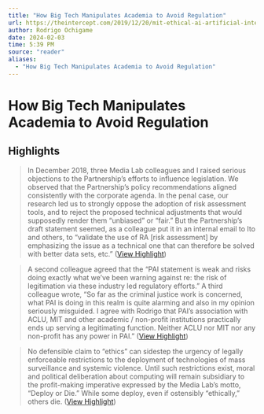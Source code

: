 ```yaml
---
title: "How Big Tech Manipulates Academia to Avoid Regulation"
url: https://theintercept.com/2019/12/20/mit-ethical-ai-artificial-intelligence/
author: Rodrigo Ochigame
date: 2024-02-03
time: 5:39 PM
source: "reader"
aliases:
  - "How Big Tech Manipulates Academia to Avoid Regulation"
---
```

# How Big Tech Manipulates Academia to Avoid Regulation

## Highlights
> In December 2018, three Media Lab colleagues and I raised serious objections to the Partnership’s efforts to influence legislation. We observed that the Partnership’s policy recommendations aligned consistently with the corporate agenda. In the penal case, our research led us to strongly oppose the adoption of risk assessment tools, and to reject the proposed technical adjustments that would supposedly render them “unbiased” or “fair.” But the Partnership’s draft statement seemed, as a colleague put it in an internal email to Ito and others, to “validate the use of RA [risk assessment] by emphasizing the issue as a technical one that can therefore be solved with better data sets, etc.” ([View Highlight](https://read.readwise.io/read/01hmf2w0261hwpfa65wcmjfn46))

> A second colleague agreed that the “PAI statement is weak and risks doing exactly what we’ve been warning against re: the risk of legitimation via these industry led regulatory efforts.” A third colleague wrote, “So far as the criminal justice work is concerned, what PAI is doing in this realm is quite alarming and also in my opinion seriously misguided. I agree with Rodrigo that PAI’s association with ACLU, MIT and other academic / non-profit institutions practically ends up serving a legitimating function. Neither ACLU nor MIT nor any non-profit has any power in PAI.” ([View Highlight](https://read.readwise.io/read/01hmf2w2zykj9snefnvrm0zsqa))

> No defensible claim to “ethics” can sidestep the urgency of legally enforceable restrictions to the deployment of technologies of mass surveillance and systemic violence. Until such restrictions exist, moral and political deliberation about computing will remain subsidiary to the profit-making imperative expressed by the Media Lab’s motto, “Deploy or Die.” While some deploy, even if ostensibly “ethically,” others die. ([View Highlight](https://read.readwise.io/read/01hmf3dhqztvd81n58c1mssyd4))

